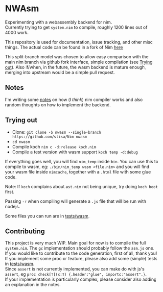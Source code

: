 NWAsm
=====
Experimenting with a webassembly backend for nim.  
Currently trying to get `system.nim` to compile, roughly 1200 lines out of 4000 work.

This repository is used for documentation, issue tracking, and other misc things.
The actual code can be found in a fork of Nim [here](https://github.com/stisa/Nim/tree/nwasm)

This split-branch model was chosen to allow easy comparison with the main nim branch
via github fork interface, simple compilation (see [Trying out](#trying-out)). 
Also if/when, in the future, the wasm backend is mature enough, merging into upstream would
be a simple pull request.

Notes
-----

I'm writing some [notes](NOTES.md) on how (*I think*) nim compiler works and also random thoughts on how to implement
the backend.

Trying out
----------
- Clone: `git clone -b nwasm --single-branch https://github.com/stisa/Nim nwasm`
- `cd nwasm` 
- Compile koch `nim c -d:release koch.nim`
- Compile a test version with wasm support `koch temp -d:debug`

If everything goes well, you will find `nim_temp` inside `bin`. You can use this to compile to wasm,
eg: `./bin/nim_temp wasm <file.nim>` and you will find your wasm file inside `nimcache`, together with a `.html` file with some glue code. 

Note: If `koch` complains about `ast.nim` not being unique, try doing `koch boot` first.

Passing `-r` when compiling will generate a `.js` file that will be run with nodejs.

Some files you can run are in [tests/wasm](https://github.com/stisa/Nim/tree/nwasm/tests/wasm).

Contributing
------------

This project is very much WIP. Main goal for now is to compile the full `system.nim`. The `gc` implementation should
probably follow the `asm.js` one.  
If you would like to contribute to the code generation, first of all, thank you!  
If you implement some proc or feature, please also add some (simple) tests in [tests/wasm](https://github.com/stisa/Nim/tree/nwasm/tests/wasm).  
Since `assert` is not currently implemented, you can make do with js's `assert`, eg `proc check[T](x:T) {.header:"glue", importc:"assert".}`.  
If your implementation is particularly complex, please consider also adding an explanation in the notes.

